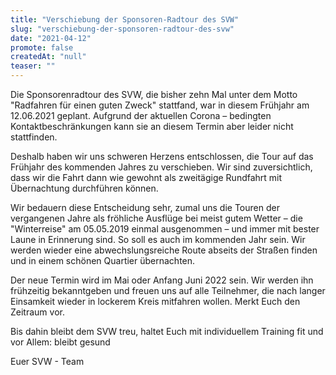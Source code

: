 ```yaml
---
title: "Verschiebung der Sponsoren-Radtour des SVW"
slug: "verschiebung-der-sponsoren-radtour-des-svw"
date: "2021-04-12"
promote: false
createdAt: "null"
teaser: ""
---
```

Die Sponsorenradtour des SVW, die bisher zehn Mal unter dem Motto "Radfahren für einen guten Zweck" stattfand, war in diesem Frühjahr am 12.06.2021 geplant. Aufgrund der aktuellen Corona – bedingten Kontaktbeschränkungen kann sie an diesem Termin aber leider nicht stattfinden.


Deshalb haben wir uns schweren Herzens entschlossen, die Tour auf das Frühjahr des kommenden Jahres zu verschieben. Wir sind zuversichtlich, dass wir die Fahrt dann wie gewohnt als zweitägige Rundfahrt mit Übernachtung durchführen können.


Wir bedauern diese Entscheidung sehr, zumal uns die Touren der vergangenen Jahre als fröhliche Ausflüge bei meist gutem Wetter – die "Winterreise" am 05.05.2019 einmal ausgenommen – und immer mit bester Laune in Erinnerung sind. So soll es auch im kommenden Jahr sein. Wir werden wieder eine abwechslungsreiche Route abseits der Straßen finden und in einem schönen Quartier übernachten.


Der neue Termin wird im Mai oder Anfang Juni 2022 sein. Wir werden ihn frühzeitig bekanntgeben und freuen uns auf alle Teilnehmer, die nach langer Einsamkeit wieder in lockerem Kreis mitfahren wollen. Merkt Euch den Zeitraum vor.


Bis dahin bleibt dem SVW treu, haltet Euch mit individuellem Training fit und vor Allem: bleibt gesund


Euer SVW - Team
